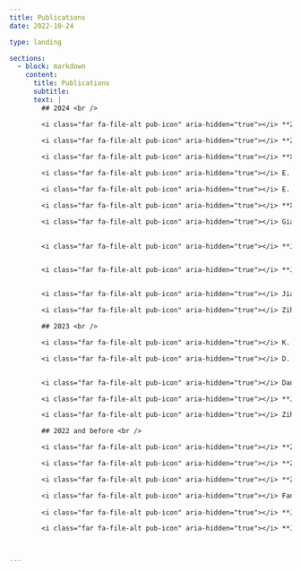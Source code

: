 ```yaml
---
title: Publications
date: 2022-10-24

type: landing

sections:
  - block: markdown
    content:
      title: Publications
      subtitle: 
      text: |
        ## 2024 <br />

        <i class="far fa-file-alt pub-icon" aria-hidden="true"></i> **Zhaohan Meng**, **Zaiqiao Meng**, Iadh Ounis (2024). [FusionDTI: Fine-grained Binding Discovery with Token-level Fusion for Drug-Target Interaction](https://arxiv.org/abs/2406.01651). AI4Science@ICML 2024. <br />
        
        <i class="far fa-file-alt pub-icon" aria-hidden="true"></i> **Zhaohan Meng**, Siwei Liu, Shangsong Liang, Bhautesh Jani, **Zaiqiao Meng** (2024). [Heterogeneous biomedical entity representation learning for gene-disease association prediction](https://academic.oup.com/bib/article/25/5/bbae380/7735275). Briefings in Bioinformatics. Oxford University Press.

        <i class="far fa-file-alt pub-icon" aria-hidden="true"></i> **Xinhao Yi**, Siwei Liu, Yu Wu, Douglas McCloskey, **Zaiqiao Meng** (2024). [BPP: a platform for automatic biochemical pathway prediction](https://academic.oup.com/bib/article/25/5/bbae355/7724465). Briefings in Bioinformatics, 25(5). Oxford Academic.

        <i class="far fa-file-alt pub-icon" aria-hidden="true"></i> E. Frayling, **Jake Lever**, G. McDonald (2024). [Zero-shot and Few-shot Generation Strategies for Artificial Clinical Records](http://arxiv.org/abs/2403.08664). arXiv preprint arXiv:2403.08664. Accessed: Aug. 20, 2024.

        <i class="far fa-file-alt pub-icon" aria-hidden="true"></i> E. Frayling, **Jake Lever**, G. McDonald (2024). [UoG Siephers at “Discharge Me!”: Exploring Ways to Generate Synthetic Patient Notes From Multi-Part Electronic Health Records](https://aclanthology.org/2024.bionlp-1.62/). In Proceedings of the 23rd Workshop on Biomedical Natural Language Processing, pp. 712–718. Accessed: Aug. 20, 2024.

        <i class="far fa-file-alt pub-icon" aria-hidden="true"></i> **Xi Zhang**, **Zaiqiao Meng**, **Jake Lever**, Edmond S.L. Ho (2024). [Gla-AI4BioMed at RRG24: Visual Instruction-tuned Adaptation for Radiology Report Generation](https://aclanthology.org/2024.bionlp-1.54/). *Proceedings of the 23rd Workshop on Biomedical Natural Language Processing, ACL 2024*.

        <i class="far fa-file-alt pub-icon" aria-hidden="true"></i> Giacomo Frisoni, Alessio Cocchieri, Alex Presepi, Gianluca Moro, **Zaiqiao Meng** (2024). [To generate or to retrieve? on the effectiveness of artificial contexts for medical open-domain question answering](https://arxiv.org/abs/2403.01924). ACL 2024.

               
        <i class="far fa-file-alt pub-icon" aria-hidden="true"></i> **Jinyuan Fang**, **Zaiqiao Meng**, Craig Macdonald (2024). [TRACE the Evidence: Constructing Knowledge-Grounded Reasoning Chains for Retrieval-Augmented Generation](https://arxiv.org/pdf/2406.11460). arXiv preprint arXiv:2406.11460.


        <i class="far fa-file-alt pub-icon" aria-hidden="true"></i> **Jinyuan Fang**, **Zaiqiao Meng**, Craig Macdonald (2024).[REANO: Optimising Retrieval-Augmented Reader Models through Knowledge Graph Generation](https://aclanthology.org/2024.acl-long.115.pdf). ACL 2024.


        <i class="far fa-file-alt pub-icon" aria-hidden="true"></i> Jiahang Cao, **Jinyuan Fang**, **Zaiqiao Meng**, Shangsong Liang (2024). [Knowledge Graph Embedding: A Survey from the Perspective of Representation Spaces](https://dl.acm.org/doi/pdf/10.1145/3643806?casa_token=4b3qSCn7wrAAAAAA:8jkAnhlJ4j2ueUD35_i_-k5quPYsvdGBNbUNMBTM_DPquBht6n7Zl12ddUWjyKs_vNOYw25wrmgb). ACM Computing Surveys.

        <i class="far fa-file-alt pub-icon" aria-hidden="true"></i> Zihao Fu, Meiru Zhang, **Zaiqiao Meng**, Yannan Shen, Anya Okhmatovskaia, David Buckeridge, Nigel Collier (2024). [BAND: Biomedical Alert News Dataset](https://ojs.aaai.org/index.php/AAAI/article/view/29757/31303). AAAI 2024.

        ## 2023 <br />

        <i class="far fa-file-alt pub-icon" aria-hidden="true"></i> K. Krysiak, **Jake Lever**, et al. (2023). [CIViCdb 2022: evolution of an open-access cancer variant interpretation knowledgebase](https://doi.org/10.1093/nar/gkad1240). Nucleic Acids Research, 51(D1), D1230–D1241.

        <i class="far fa-file-alt pub-icon" aria-hidden="true"></i> D. N. Sosa, **Jake Lever**, Rogier Hintzen, Betty Xiong, Alex De Giorgio, Julien Fauqueur, Mark Davies, Russ B. Altman (2023). [Associating biological context with protein-protein interactions through text mining at PubMed scale](https://doi.org/10.1016/j.jbi.2023.104474). Journal of Biomedical Informatics, 145, 104474.


        <i class="far fa-file-alt pub-icon" aria-hidden="true"></i> Daniel N. Sosa, Rogier Hintzen, Betty Xiong, Alex De Giorgio, Julien Fauqueur, Mark Davies, **Jake Lever**, Russ B. Altman (2023). [Associating biological context with protein-protein interactions through text mining at PubMed scale](https://doi.org/10.1016/j.jbi.2023.104474). Journal of Biomedical Informatics. 

        <i class="far fa-file-alt pub-icon" aria-hidden="true"></i> **Jinyuan Fang**, Xiaobin Wang, **Zaiqiao Meng**, Pengjun Xie, Fei Huang, Yong Jiang (2023). [MANNER: A Variational Memory-Augmented Model for Cross Domain Few-Shot Named Entity Recognition](https://aclanthology.org/2023.acl-long.234/). ACL 2023.

        <i class="far fa-file-alt pub-icon" aria-hidden="true"></i> Zihao Fu, Yixuan Su, **Zaiqiao Meng**, Nigel Collier (2023). [Biomedical Named Entity Recognition via Dictionary-based Synonym Generalization](https://arxiv.org/pdf/2305.13066). EMNLP 2023.

        ## 2022 and before <br />

        <i class="far fa-file-alt pub-icon" aria-hidden="true"></i> **Zaiqiao Meng**, Anya Okhmatovskaia, Maxime Polleri, Yannan Shen, Guido Powell, Zihao Fu, Iris Ganser, Meiru Zhang, Nicholas B. King, David Buckeridge (2022). [BioCaster in 2021: automatic disease outbreaks detection from global news media. Bioinformatics](https://academic.oup.com/bioinformatics/article-pdf/38/18/4446/49884851/btac497.pdf), 38(18), 4446-4448. Oxford University Press.

        <i class="far fa-file-alt pub-icon" aria-hidden="true"></i> **Zaiqiao Meng**, Fangyu Liu, Ehsan Shareghi, Yixuan Su, Charlotte Collins, Nigel Collier (2022). [Rewire-then-Probe: A Contrastive Recipe for Probing Biomedical Knowledge of Pre-trained Language Models](https://arxiv.org/pdf/2110.08173). ACL 2022.

        <i class="far fa-file-alt pub-icon" aria-hidden="true"></i> **Zaiqiao Meng**, Fangyu Liu, Thomas Hikaru Clark, Ehsan Shareghi, Nigel Collier (2021). [Mixture-of-Partitions: Infusing Large Biomedical Knowledge Graphs into BERT](https://arxiv.org/pdf/2109.04810). EMNLP 2021.

        <i class="far fa-file-alt pub-icon" aria-hidden="true"></i> Fangyu Liu, Ehsan Shareghi, **Zaiqiao Meng**, Marco Basaldella, Nigel Collier (2021). [Self-alignment Pre-training for Biomedical Entity Representations](https://arxiv.org/pdf/2010.11784). NAACL 2021.
        
        <i class="far fa-file-alt pub-icon" aria-hidden="true"></i> **Jake Lever**, R. B. Altman (2021). [Analyzing the vast coronavirus literature with CoronaCentral](https://doi.org/10.1073/pnas.2100766118). Proceedings of the National Academy of Sciences, 118(23), e2100766118.

        <i class="far fa-file-alt pub-icon" aria-hidden="true"></i> **Jake Lever**, R. Altman, J.-D. Kim (2020). [Extending TextAE for annotation of non-contiguous entities](https://www.ncbi.nlm.nih.gov/pmc/articles/PMC7362949/). Genomics & Informatics, 18(2).



---
```

